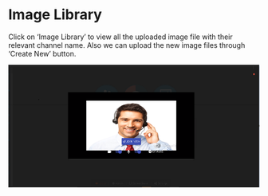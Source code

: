 # Image Library

Click on ‘Image Library’ to view all the uploaded image file with their relevant channel name. Also we can upload the new image files through ‘Create New’ button.

![](../.gitbook/assets/image%20%28166%29.png)


